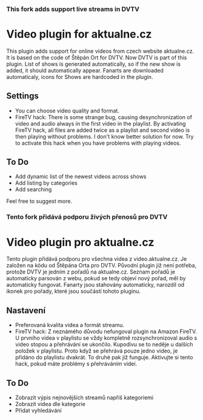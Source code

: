 ### This fork adds  support live streams in DVTV

# Video plugin for aktualne.cz

This plugin adds support for online videos from czech website aktualne.cz.
It is based on the code of Štěpán Ort for DVTV. Now DVTV is part of this plugin.
List of shows is generated automatically, so if the new show is added, it should automatically appear.
Fanarts are downloaded automaticaly, icons for Shows are hardcoded in the plugin.

## Settings

* You can choose video quality and format.
* FireTV hack: There is some strange bug, causing desynchronization
of video and audio always in the first video in the playlist. 
By activating FireTV hack, all files are added twice as a playlist and second 
video is then playing without problems. I don't know better solution for now.
Try to activate this hack when you have problems with playing videos.

## To Do
* Add dynamic list of the newest videos across shows
* Add listing by categories
* Add searching

Feel free to suggest more.

### Tento fork přidává podporu živých přenosů pro DVTV

# Video plugin pro aktualne.cz

Tento plugin přidává podporu pro všechna videa z video.aktualne.cz. 
Je založen na ködu od Štěpána Orta pro DVTV. Původní plugin již není potřeba, protože DVTV je jedním z pořadů na aktualne.cz.
Seznam pořadů je automaticky parsován z webu, pokud se tedy objeví nový pořad, měl by automaticky fungovat.
Fanarty jsou stahovány automaticky, narozdíl od ikonek pro pořady, které jsou součástí tohoto pluginu.

## Nastavení

* Preferovaná kvalita videa a formát streamu.
* FireTV hack: Z neznámého důvodu nefungoval plugin na Amazon FireTV. 
U prvního videa v playlistu se vždy kompletně rozsynchronizoval audio s video stopou a přehrávání se ukončilo.
Kupodivu se to neděje u dalších položek v playlistu. Proto když se přehrává pouze jedno video, je přidáno do playlistu dvakrát.
To druhé pak již funguje.
Aktivujte si tento hack, pokud máte problémy s přehráváním videí.

## To Do
* Zobrazit výpis nejnovějších streamů napříš kategoriemi
* Zobrazit videa dle kategorie
* Přidat vyhledávání
